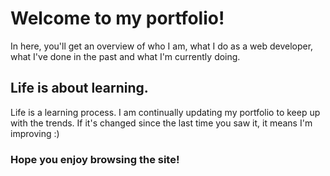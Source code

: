 # Welcome to my portfolio!

In here, you'll get an overview of who I am, what I do as a web developer, what I've done in the past and what I'm currently doing.

## Life is about learning.

Life is a learning process. I am continually updating my portfolio to keep up with the trends. If it's changed since the last time you saw it, it means I'm improving :)

### Hope you enjoy browsing the site!
